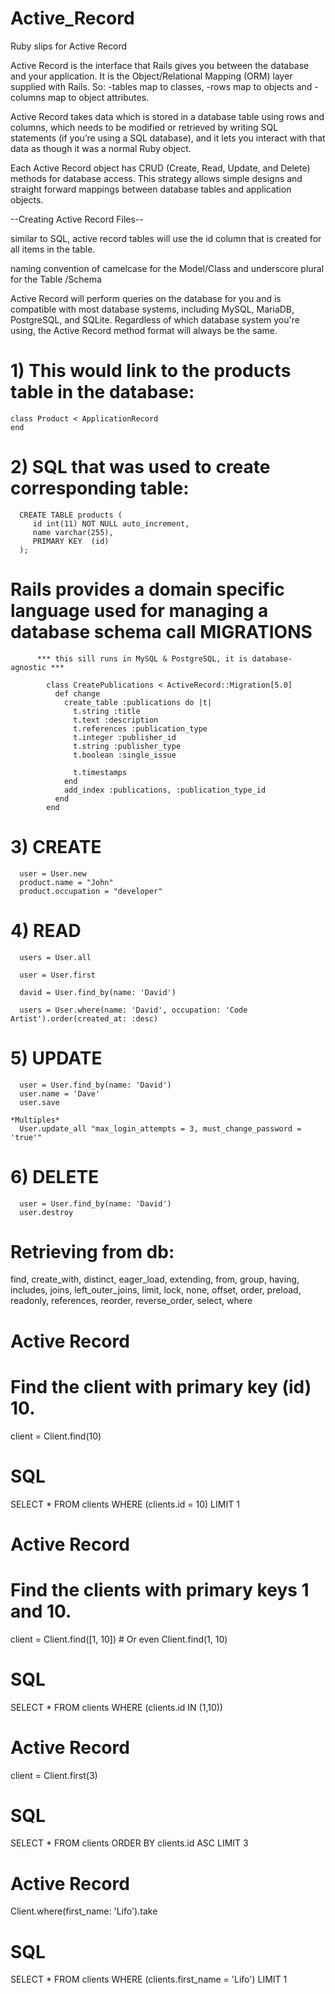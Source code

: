 # Active_Record
Ruby slips for Active Record




Active Record is the interface that Rails gives you between the database and your application.
It is the Object/Relational Mapping (ORM) layer supplied with Rails.
So:
-tables map to classes,
-rows map to objects and
-columns map to object attributes.

Active Record takes data which is stored in a database table using rows and columns,
which needs to be modified or retrieved by writing SQL statements
(if you’re using a SQL database),
and it lets you interact with that data as though it was a normal Ruby object.

Each Active Record object has CRUD (Create, Read, Update, and Delete) methods for database access.
This strategy allows simple designs and straight forward mappings between database tables and application objects.

--Creating Active Record Files--

similar to SQL, active record tables will use the id column that is created for all items in the table.

naming convention of camelcase for the Model/Class and underscore plural for the Table /Schema

Active Record will perform queries on the database for you and is compatible with most database systems, including MySQL, MariaDB, PostgreSQL, and SQLite. Regardless of which database system you're using, the Active Record method format will always be the same.

# 1) This would link to the products table in the database:

    class Product < ApplicationRecord
    end


# 2) SQL that was used to create corresponding table:

      CREATE TABLE products (
         id int(11) NOT NULL auto_increment,
         name varchar(255),
         PRIMARY KEY  (id)
      );


#  Rails provides a domain specific language used for managing a database schema call MIGRATIONS

          *** this sill runs in MySQL & PostgreSQL, it is database-agnostic ***

            class CreatePublications < ActiveRecord::Migration[5.0]
              def change
                create_table :publications do |t|
                  t.string :title
                  t.text :description
                  t.references :publication_type
                  t.integer :publisher_id
                  t.string :publisher_type
                  t.boolean :single_issue

                  t.timestamps
                end
                add_index :publications, :publication_type_id
              end
            end



# 3) CREATE
      user = User.new
      product.name = "John"
      product.occupation = "developer"

# 4) READ
      users = User.all

      user = User.first

      david = User.find_by(name: 'David')

      users = User.where(name: 'David', occupation: 'Code Artist').order(created_at: :desc)

# 5) UPDATE
      user = User.find_by(name: 'David')
      user.name = 'Dave'
      user.save

    *Multiples*
      User.update_all "max_login_attempts = 3, must_change_password = 'true'"

# 6) DELETE
      user = User.find_by(name: 'David')
      user.destroy


# Retrieving from db:

find,
create_with,
distinct,
eager_load,
extending,
from,
group,
having,
includes,
joins,
left_outer_joins,
limit,
lock,
none,
offset,
order,
preload,
readonly,
references,
reorder,
reverse_order,
select,
where



# Active Record
# Find the client with primary key (id) 10.
client = Client.find(10)

# SQL
SELECT * FROM clients WHERE (clients.id = 10) LIMIT 1

# Active Record
# Find the clients with primary keys 1 and 10.
client = Client.find([1, 10]) # Or even Client.find(1, 10)

# SQL
SELECT * FROM clients WHERE (clients.id IN (1,10))


# Active Record
client = Client.first(3)

# SQL
SELECT * FROM clients ORDER BY clients.id ASC LIMIT 3

# Active Record
Client.where(first_name: 'Lifo').take

# SQL
SELECT * FROM clients WHERE (clients.first_name = 'Lifo') LIMIT 1
